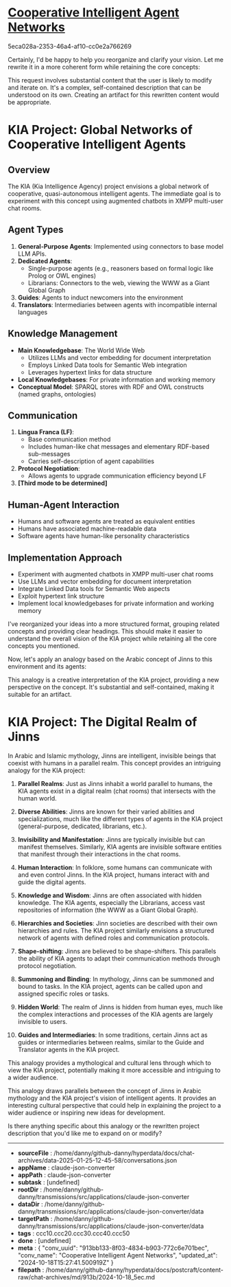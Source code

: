 # [Cooperative Intelligent Agent Networks](https://claude.ai/chat/913bb133-8f03-4834-b903-772c6e701bec)

5eca028a-2353-46a4-af10-cc0e2a766269

 Certainly, I'd be happy to help you reorganize and clarify your vision. Let me rewrite it in a more coherent form while retaining the core concepts:

<antThinking>This request involves substantial content that the user is likely to modify and iterate on. It's a complex, self-contained description that can be understood on its own. Creating an artifact for this rewritten content would be appropriate.</antThinking>

<antArtifact identifier="kia-project-description" type="text/markdown" title="KIA Project: Global Networks of Cooperative Intelligent Agents">

# KIA Project: Global Networks of Cooperative Intelligent Agents

## Overview
The KIA (Kia Intelligence Agency) project envisions a global network of cooperative, quasi-autonomous intelligent agents. The immediate goal is to experiment with this concept using augmented chatbots in XMPP multi-user chat rooms.

## Agent Types
1. **General-Purpose Agents**: Implemented using connectors to base model LLM APIs.
2. **Dedicated Agents**: 
   - Single-purpose agents (e.g., reasoners based on formal logic like Prolog or OWL engines)
   - Librarians: Connectors to the web, viewing the WWW as a Giant Global Graph
3. **Guides**: Agents to induct newcomers into the environment
4. **Translators**: Intermediaries between agents with incompatible internal languages

## Knowledge Management
- **Main Knowledgebase**: The World Wide Web
  - Utilizes LLMs and vector embedding for document interpretation
  - Employs Linked Data tools for Semantic Web integration
  - Leverages hypertext links for data structure
- **Local Knowledgebases**: For private information and working memory
- **Conceptual Model**: SPARQL stores with RDF and OWL constructs (named graphs, ontologies)

## Communication
1. **Lingua Franca (LF)**: 
   - Base communication method
   - Includes human-like chat messages and elementary RDF-based sub-messages
   - Carries self-description of agent capabilities
2. **Protocol Negotiation**: 
   - Allows agents to upgrade communication efficiency beyond LF
3. **[Third mode to be determined]**

## Human-Agent Interaction
- Humans and software agents are treated as equivalent entities
- Humans have associated machine-readable data
- Software agents have human-like personality characteristics

## Implementation Approach
- Experiment with augmented chatbots in XMPP multi-user chat rooms
- Use LLMs and vector embedding for document interpretation
- Integrate Linked Data tools for Semantic Web aspects
- Exploit hypertext link structure
- Implement local knowledgebases for private information and working memory

</antArtifact>

I've reorganized your ideas into a more structured format, grouping related concepts and providing clear headings. This should make it easier to understand the overall vision of the KIA project while retaining all the core concepts you mentioned.

Now, let's apply an analogy based on the Arabic concept of Jinns to this environment and its agents:

<antThinking>This analogy is a creative interpretation of the KIA project, providing a new perspective on the concept. It's substantial and self-contained, making it suitable for an artifact.</antThinking>

<antArtifact identifier="jinn-analogy" type="text/markdown" title="KIA Project: Jinn Analogy">

# KIA Project: The Digital Realm of Jinns

In Arabic and Islamic mythology, Jinns are intelligent, invisible beings that coexist with humans in a parallel realm. This concept provides an intriguing analogy for the KIA project:

1. **Parallel Realms**: Just as Jinns inhabit a world parallel to humans, the KIA agents exist in a digital realm (chat rooms) that intersects with the human world.

2. **Diverse Abilities**: Jinns are known for their varied abilities and specializations, much like the different types of agents in the KIA project (general-purpose, dedicated, librarians, etc.).

3. **Invisibility and Manifestation**: Jinns are typically invisible but can manifest themselves. Similarly, KIA agents are invisible software entities that manifest through their interactions in the chat rooms.

4. **Human Interaction**: In folklore, some humans can communicate with and even control Jinns. In the KIA project, humans interact with and guide the digital agents.

5. **Knowledge and Wisdom**: Jinns are often associated with hidden knowledge. The KIA agents, especially the Librarians, access vast repositories of information (the WWW as a Giant Global Graph).

6. **Hierarchies and Societies**: Jinn societies are described with their own hierarchies and rules. The KIA project similarly envisions a structured network of agents with defined roles and communication protocols.

7. **Shape-shifting**: Jinns are believed to be shape-shifters. This parallels the ability of KIA agents to adapt their communication methods through protocol negotiation.

8. **Summoning and Binding**: In mythology, Jinns can be summoned and bound to tasks. In the KIA project, agents can be called upon and assigned specific roles or tasks.

9. **Hidden World**: The realm of Jinns is hidden from human eyes, much like the complex interactions and processes of the KIA agents are largely invisible to users.

10. **Guides and Intermediaries**: In some traditions, certain Jinns act as guides or intermediaries between realms, similar to the Guide and Translator agents in the KIA project.

This analogy provides a mythological and cultural lens through which to view the KIA project, potentially making it more accessible and intriguing to a wider audience.

</antArtifact>

This analogy draws parallels between the concept of Jinns in Arabic mythology and the KIA project's vision of intelligent agents. It provides an interesting cultural perspective that could help in explaining the project to a wider audience or inspiring new ideas for development.

Is there anything specific about this analogy or the rewritten project description that you'd like me to expand on or modify?

---

* **sourceFile** : /home/danny/github-danny/hyperdata/docs/chat-archives/data-2025-01-25-12-45-58/conversations.json
* **appName** : claude-json-converter
* **appPath** : claude-json-converter
* **subtask** : [undefined]
* **rootDir** : /home/danny/github-danny/transmissions/src/applications/claude-json-converter
* **dataDir** : /home/danny/github-danny/transmissions/src/applications/claude-json-converter/data
* **targetPath** : /home/danny/github-danny/transmissions/src/applications/claude-json-converter/data
* **tags** : ccc10.ccc20.ccc30.ccc40.ccc50
* **done** : [undefined]
* **meta** : {
  "conv_uuid": "913bb133-8f03-4834-b903-772c6e701bec",
  "conv_name": "Cooperative Intelligent Agent Networks",
  "updated_at": "2024-10-18T15:27:41.500919Z"
}
* **filepath** : /home/danny/github-danny/hyperdata/docs/postcraft/content-raw/chat-archives/md/913b/2024-10-18_5ec.md
